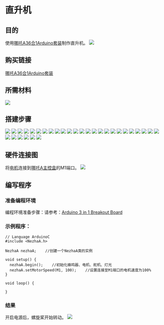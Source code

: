 ﻿# 直升机
## 目的
使用[哪吒A36合1Arduino套装](https://www.elecfreaks.com/elecfreaks-nezha-a-inventor-s-kit-for-arduino.html)制作直升机。
![](https://wiki-media-ef.oss-cn-hongkong.aliyuncs.com//images/neza-a-case-02-01.png)
## 购买链接
[哪吒A36合1Arduino套装](https://www.elecfreaks.com/elecfreaks-nezha-a-inventor-s-kit-for-arduino.html)

## 所需材料
![](https://wiki-media-ef.oss-cn-hongkong.aliyuncs.com//images/neza-a-case-02-02.png)
## 搭建步骤
![](https://wiki-media-ef.oss-cn-hongkong.aliyuncs.com//images/neza-a-step-02-01.png)
![](https://wiki-media-ef.oss-cn-hongkong.aliyuncs.com//images/neza-a-step-02-02.png)
![](https://wiki-media-ef.oss-cn-hongkong.aliyuncs.com//images/neza-a-step-02-03.png)
![](https://wiki-media-ef.oss-cn-hongkong.aliyuncs.com//images/neza-a-step-02-04.png)
![](https://wiki-media-ef.oss-cn-hongkong.aliyuncs.com//images/neza-a-step-02-05.png)
![](https://wiki-media-ef.oss-cn-hongkong.aliyuncs.com//images/neza-a-step-02-06.png)
![](https://wiki-media-ef.oss-cn-hongkong.aliyuncs.com//images/neza-a-step-02-07.png)
![](https://wiki-media-ef.oss-cn-hongkong.aliyuncs.com//images/neza-a-step-02-08.png)
![](https://wiki-media-ef.oss-cn-hongkong.aliyuncs.com//images/neza-a-step-02-09.png)
![](https://wiki-media-ef.oss-cn-hongkong.aliyuncs.com//images/neza-a-step-02-10.png)
![](https://wiki-media-ef.oss-cn-hongkong.aliyuncs.com//images/neza-a-step-02-11.png)
![](https://wiki-media-ef.oss-cn-hongkong.aliyuncs.com//images/neza-a-step-02-12.png)
![](https://wiki-media-ef.oss-cn-hongkong.aliyuncs.com//images/neza-a-step-02-13.png)
![](https://wiki-media-ef.oss-cn-hongkong.aliyuncs.com//images/neza-a-step-02-14.png)
![](https://wiki-media-ef.oss-cn-hongkong.aliyuncs.com//images/neza-a-step-02-15.png)
![](https://wiki-media-ef.oss-cn-hongkong.aliyuncs.com//images/neza-a-step-02-16.png)
![](https://wiki-media-ef.oss-cn-hongkong.aliyuncs.com//images/neza-a-step-02-17.png)
![](https://wiki-media-ef.oss-cn-hongkong.aliyuncs.com//images/neza-a-step-02-18.png)
![](https://wiki-media-ef.oss-cn-hongkong.aliyuncs.com//images/neza-a-step-02-19.png)
![](https://wiki-media-ef.oss-cn-hongkong.aliyuncs.com//images/neza-a-step-02-20.png)
![](https://wiki-media-ef.oss-cn-hongkong.aliyuncs.com//images/neza-a-step-02-21.png)
![](https://wiki-media-ef.oss-cn-hongkong.aliyuncs.com//images/neza-a-step-02-22.png)
![](https://wiki-media-ef.oss-cn-hongkong.aliyuncs.com//images/neza-a-step-02-23.png)
![](https://wiki-media-ef.oss-cn-hongkong.aliyuncs.com//images/neza-a-step-02-24.png)
![](https://wiki-media-ef.oss-cn-hongkong.aliyuncs.com//images/neza-a-step-02-25.png)
![](https://wiki-media-ef.oss-cn-hongkong.aliyuncs.com//images/neza-a-step-02-26.png)
![](https://wiki-media-ef.oss-cn-hongkong.aliyuncs.com//images/neza-a-step-02-27.png)
![](https://wiki-media-ef.oss-cn-hongkong.aliyuncs.com//images/neza-a-step-02-28.png)
![](https://wiki-media-ef.oss-cn-hongkong.aliyuncs.com//images/neza-a-step-02-29.png)
![](https://wiki-media-ef.oss-cn-hongkong.aliyuncs.com//images/neza-a-step-02-30.png)
![](https://wiki-media-ef.oss-cn-hongkong.aliyuncs.com//images/neza-a-step-02-31.png)
## 硬件连接图
将[电机](https://www.elecfreaks.com/geekservo-motor-2kg-compatible-with-lego.html)连接到[哪吒A主控盒](https://www.elecfreaks.com/arduino-3-in-1-master-control-box.html)的M1端口。
![](https://wiki-media-ef.oss-cn-hongkong.aliyuncs.com//images/neza-a-case-02-03.png)
## 编写程序
### 准备编程环境
编程环境准备步骤：请参考：[Arduino 3 in 1 Breakout Board](https://www.elecfreaks.com/learn-en/Arduino-3-in-1-box/Arduino-3-in-1-box.html)

### 示例程序：
```
// Language ArduinoC
#include <NezhaA.h>

NezhaA nezhaA;    //创建一个NezhaA类的实例

void setup() {
  nezhaA.begin();    //初始化蜂鸣器、电机、舵机、灯光
  nezhaA.setMotorSpeed(M1, 100);    //设置连接至M1端口的电机速度为100%
}

void loop() {

}

```

### 结果
开启电源后，螺旋桨开始转动。
![](https://wiki-media-ef.oss-cn-hongkong.aliyuncs.com//images/neza-a-case-02-04.gif)